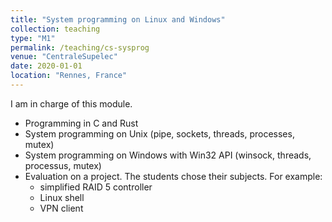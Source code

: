 ```yaml
---
title: "System programming on Linux and Windows"
collection: teaching
type: "M1"
permalink: /teaching/cs-sysprog
venue: "CentraleSupelec"
date: 2020-01-01
location: "Rennes, France"
---
```


I am in charge of this module.
- Programming in C and Rust
- System programming on Unix (pipe, sockets, threads, processes, mutex)
- System programming on Windows with Win32 API (winsock, threads, processus, mutex)
- Evaluation on a project. The students chose their subjects. For example:
  - simplified RAID 5 controller
  - Linux shell
  - VPN client
